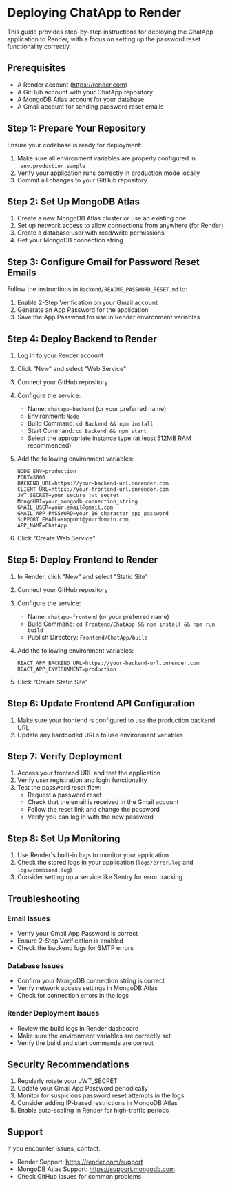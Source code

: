 # Deploying ChatApp to Render

This guide provides step-by-step instructions for deploying the ChatApp application to Render, with a focus on setting up the password reset functionality correctly.

## Prerequisites

- A Render account (https://render.com)
- A GitHub account with your ChatApp repository
- A MongoDB Atlas account for your database
- A Gmail account for sending password reset emails

## Step 1: Prepare Your Repository

Ensure your codebase is ready for deployment:

1. Make sure all environment variables are properly configured in `.env.production.sample`
2. Verify your application runs correctly in production mode locally
3. Commit all changes to your GitHub repository

## Step 2: Set Up MongoDB Atlas

1. Create a new MongoDB Atlas cluster or use an existing one
2. Set up network access to allow connections from anywhere (for Render)
3. Create a database user with read/write permissions
4. Get your MongoDB connection string

## Step 3: Configure Gmail for Password Reset Emails

Follow the instructions in `Backend/README_PASSWORD_RESET.md` to:

1. Enable 2-Step Verification on your Gmail account
2. Generate an App Password for the application
3. Save the App Password for use in Render environment variables

## Step 4: Deploy Backend to Render

1. Log in to your Render account
2. Click "New" and select "Web Service"
3. Connect your GitHub repository
4. Configure the service:
   - Name: `chatapp-backend` (or your preferred name)
   - Environment: `Node`
   - Build Command: `cd Backend && npm install`
   - Start Command: `cd Backend && npm start`
   - Select the appropriate instance type (at least 512MB RAM recommended)

5. Add the following environment variables:
   ```
   NODE_ENV=production
   PORT=3000
   BACKEND_URL=https://your-backend-url.onrender.com
   CLIENT_URL=https://your-frontend-url.onrender.com
   JWT_SECRET=your_secure_jwt_secret
   MongoURI=your_mongodb_connection_string
   GMAIL_USER=your.email@gmail.com
   GMAIL_APP_PASSWORD=your_16_character_app_password
   SUPPORT_EMAIL=support@yourdomain.com
   APP_NAME=ChatApp
   ```

6. Click "Create Web Service"

## Step 5: Deploy Frontend to Render

1. In Render, click "New" and select "Static Site"
2. Connect your GitHub repository
3. Configure the service:
   - Name: `chatapp-frontend` (or your preferred name)
   - Build Command: `cd Frontend/ChatApp && npm install && npm run build`
   - Publish Directory: `Frontend/ChatApp/build`

4. Add the following environment variables:
   ```
   REACT_APP_BACKEND_URL=https://your-backend-url.onrender.com
   REACT_APP_ENVIRONMENT=production
   ```

5. Click "Create Static Site"

## Step 6: Update Frontend API Configuration

1. Make sure your frontend is configured to use the production backend URL
2. Update any hardcoded URLs to use environment variables

## Step 7: Verify Deployment

1. Access your frontend URL and test the application
2. Verify user registration and login functionality
3. Test the password reset flow:
   - Request a password reset
   - Check that the email is received in the Gmail account
   - Follow the reset link and change the password
   - Verify you can log in with the new password

## Step 8: Set Up Monitoring

1. Use Render's built-in logs to monitor your application
2. Check the stored logs in your application (`logs/error.log` and `logs/combined.log`)
3. Consider setting up a service like Sentry for error tracking

## Troubleshooting

### Email Issues
- Verify your Gmail App Password is correct
- Ensure 2-Step Verification is enabled
- Check the backend logs for SMTP errors

### Database Issues
- Confirm your MongoDB connection string is correct
- Verify network access settings in MongoDB Atlas
- Check for connection errors in the logs

### Render Deployment Issues
- Review the build logs in Render dashboard
- Make sure the environment variables are correctly set
- Verify the build and start commands are correct

## Security Recommendations

1. Regularly rotate your JWT_SECRET
2. Update your Gmail App Password periodically
3. Monitor for suspicious password reset attempts in the logs
4. Consider adding IP-based restrictions in MongoDB Atlas
5. Enable auto-scaling in Render for high-traffic periods

## Support

If you encounter issues, contact:
- Render Support: https://render.com/support
- MongoDB Atlas Support: https://support.mongodb.com
- Check GitHub issues for common problems 